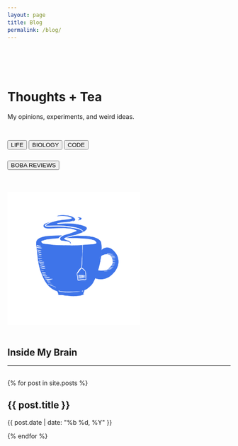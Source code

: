 ```yaml
---
layout: page
title: Blog
permalink: /blog/
---
```


<div class='flex' style='margin-top:40px;'>
<div>
    <h1 id='title' style="margin-top:110px"><span>Thoughts</span> + Tea</h1>
    <p style='margin-bottom:45px;'>My opinions, experiments, and weird ideas.</p>
    <div class='flex' style='justify-content:left;'>
        <button class='btn2 marginleft' onclick="window.location.href='/categories/life'">LIFE</button>
        <button class='btn2 marginleft' onclick="window.location.href='/categories/biology'">BIOLOGY</button>
        <button class='btn2 marginleft' onclick="window.location.href='/categories/coding'">CODE</button>
    </div>
    <div class='flex' style='justify-content:left; margin-top:25px;'>
        <button class='btn2 marginleft' onclick="window.location.href='/specials/milk-tea/'">BOBA REVIEWS</button>
        <!--<button class='btn2 marginleft'>Documentries</button>-->
    </div>
</div>

<img src='/assets/tea.png' style='width:300px;height:300px; margin-top:50px;'>

</div>



<br>

## Inside My Brain
<hr style='margin-bottom:30px'>
{% for post in site.posts %}
<div onclick="window.location.href='{{ post.url }}'" class='articlelink'>
    <h2>{{ post.title }}</h2>
    <p>{{ post.date | date: "%b %d, %Y" }}</p>
</div>
 
{% endfor %}


<br>







<!--
<div class='category-con'>
{% for category in site.categories %}

    {% capture category_name %}{{ category | first }}{% endcapture %}
    
    <a href='/categories/{{category_name}}'>{{ category_name | capitalize}}</a>

{% endfor %}

<a>All Posts</a>
</div>-->